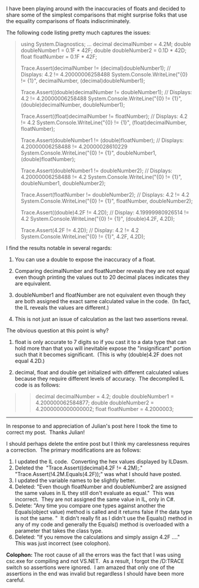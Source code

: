 
I have been playing around with the inaccuracies of floats and decided to share some of the simplest comparisons that might surprise folks that use the equality comparisons of floats indiscriminately.

The following code listing pretty much captures the issues:

> using System.Diagnostics; ... decimal decimalNumber = 4.2M; double doubleNumber1 = 0.1F \* 42F; double doubleNumber2 = 0.1D \* 42D; float floatNumber = 0.1F \* 42F;
> 
> Trace.Assert(decimalNumber != (decimal)doubleNumber1); // Displays: 4.2 != 4.20000006258488 System.Console.WriteLine("{0} != {1}", decimalNumber, (decimal)doubleNumber1);
> 
> Trace.Assert((double)decimalNumber != doubleNumber1); // Displays: 4.2 != 4.20000006258488 System.Console.WriteLine("{0} != {1}", (double)decimalNumber, doubleNumber1);
> 
> Trace.Assert((float)decimalNumber != floatNumber); // Displays: 4.2 != 4.2 System.Console.WriteLine("{0} != {1}", (float)decimalNumber, floatNumber);
> 
> Trace.Assert(doubleNumber1 != (double)floatNumber); // Displays: 4.20000006258488 != 4.20000028610229 System.Console.WriteLine("{0} != {1}", doubleNumber1, (double)floatNumber);
> 
> Trace.Assert(doubleNumber1 != doubleNumber2); // Displays: 4.20000006258488 != 4.2 System.Console.WriteLine("{0} != {1}", doubleNumber1, doubleNumber2);
> 
> Trace.Assert(floatNumber != doubleNumber2); // Displays: 4.2 != 4.2 System.Console.WriteLine("{0} != {1}", floatNumber, doubleNumber2);
> 
> Trace.Assert((double)4.2F != 4.2D); // Display: 4.19999980926514 != 4.2 System.Console.WriteLine("{0} != {1}", (double)4.2F, 4.2D);
> 
> Trace.Assert(4.2F != 4.2D); // Display: 4.2 != 4.2 System.Console.WriteLine("{0} != {1}", 4.2F, 4.2D);

I find the results notable in several regards:

1. You can use a double to expose the inaccuracy of a float.
    
2. Comparing decimalNumber and floatNumber reveals they are not equal even though printing the values out to 20 decimal places indicates they are equivalent.
    
3. doubleNumber1 and floatNumber are not equivalent even though they are both assigned the exact same calculated value in the code.  (In fact, the IL reveals the values are different.)
    
4. This is not just an issue of calculation as the last two assertions reveal.
    

The obvious question at this point is why?

1. float is only accurate to 7 digits so if you cast it to a data type that can hold more than that you will inevitable expose the "insignificant" portion such that it becomes significant.  (This is why (double)4.2F does not equal 4.2D.)
    
2. decimal, float and double get initialized with different calculated values because they require different levels of accuracy.  The decompiled IL code is as follows:
    

> > decimal decimalNumber = 4.2; double doubleNumber1 = 4.200000062584877; double doubleNumber2 = 4.2000000000000002; float floatNumber = 4.2000003;

* * *

In response to and appreciation of Julian's post here I took the time to correct my post.  Thanks Julian!

I should perhaps delete the entire post but I think my carelessness requires a correction.  The primary modifications are as follows:

1. I updated the IL code.  Converting the hex values displayed by ILDasm.
2. Deleted the  "Trace.Assert((decimal)4.2F != 4.2M);."  "Trace.Assert(!4.2M.Equals(4.2F));" was what I should have posted.
3. I updated the variable names to be slightly better.
4. Deleted: "Even though floatNumber and doubleNumber2 are assigned the same values in IL they still don't evaluate as equal."  This was incorrect.  They are not assigned the same value in IL, only in C#.
5. Delete: "Any time you compare one <of these> types against another the Equals(object value) method is called and it returns false if the data type is not the same. "  It didn't really fit as I didn't use the Equals() method in any of my code and generally the Equals() method is overloaded with a parameter that takes the class type.
6. Deleted: "If you remove the calculations and simply assign 4.2F ...."  This was just incorrect (see colophon).

**Colophon:** The root cause of all the errors was the fact that I was using csc.exe for compiling and not VS.NET.  As a result, I forgot the /D:TRACE switch so assertions were ignored.  I am amazed that only one of the assertions in the end was invalid but regardless I should have been more careful.
